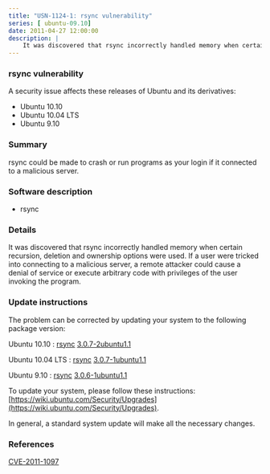 ```yaml
---
title: "USN-1124-1: rsync vulnerability"
series: [ ubuntu-09.10]
date: 2011-04-27 12:00:00
description: |
    It was discovered that rsync incorrectly handled memory when certain recursion, deletion and ownership options were used. If a user were tricked into connecting to a malicious server, a remote attacker could cause a denial of service or execute arbitrary code with privileges of the user invoking the program. 
--- 
```

 
### rsync vulnerability

A security issue affects these releases of Ubuntu and its derivatives:

* Ubuntu 10.10
* Ubuntu 10.04 LTS
* Ubuntu 9.10

### Summary

rsync could be made to crash or run programs as your login if it connected to a malicious server.

### Software description

* rsync 

### Details

It was discovered that rsync incorrectly handled memory when certain recursion, deletion and ownership options were used. If a user were tricked into connecting to a malicious server, a remote attacker could cause a denial of service or execute arbitrary code with privileges of the user invoking the program. 

### Update instructions

The problem can be corrected by updating your system to the following package version:

Ubuntu 10.10
 : [rsync](https://launchpad.net/ubuntu/+source/rsync) <span> [3.0.7-2ubuntu1.1](https://launchpad.net/ubuntu/+source/rsync/3.0.7-2ubuntu1.1) </span> 

Ubuntu 10.04 LTS
 : [rsync](https://launchpad.net/ubuntu/+source/rsync) <span> [3.0.7-1ubuntu1.1](https://launchpad.net/ubuntu/+source/rsync/3.0.7-1ubuntu1.1) </span> 

Ubuntu 9.10
 : [rsync](https://launchpad.net/ubuntu/+source/rsync) <span> [3.0.6-1ubuntu1.1](https://launchpad.net/ubuntu/+source/rsync/3.0.6-1ubuntu1.1) </span> 

To update your system, please follow these instructions: [https://wiki.ubuntu.com/Security/Upgrades](https://wiki.ubuntu.com/Security/Upgrades).

In general, a standard system update will make all the necessary changes. 

### References

 [CVE-2011-1097](http://people.ubuntu.com/~ubuntu-security/cve/CVE-2011-1097)
 
